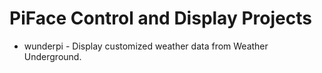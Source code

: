 PiFace Control and Display Projects
===================================

* wunderpi - Display customized weather data from Weather Underground.
